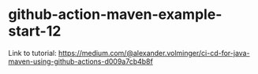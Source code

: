# github-action-maven-example-start-12
Link to tutorial: https://medium.com/@alexander.volminger/ci-cd-for-java-maven-using-github-actions-d009a7cb4b8f
